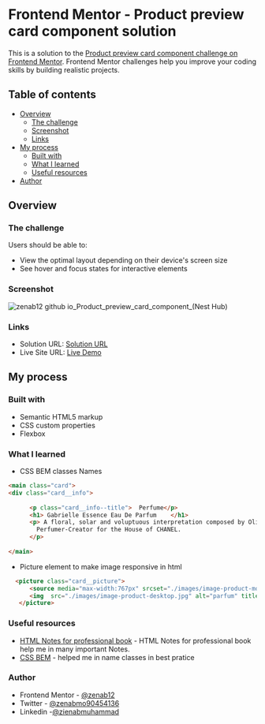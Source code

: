 # Frontend Mentor - Product preview card component solution

This is a solution to the [Product preview card component challenge on Frontend Mentor](https://www.frontendmentor.io/challenges/product-preview-card-component-GO7UmttRfa). Frontend Mentor challenges help you improve your coding skills by building realistic projects. 

## Table of contents

- [Overview](#overview)
  - [The challenge](#the-challenge)
  - [Screenshot](#screenshot)
  - [Links](#links)
- [My process](#my-process)
  - [Built with](#built-with)
  - [What I learned](#what-i-learned)
  - [Useful resources](#useful-resources)
- [Author](#author)

## Overview

### The challenge

Users should be able to:

- View the optimal layout depending on their device's screen size
- See hover and focus states for interactive elements

### Screenshot

![zenab12 github io_Product_preview_card_component_(Nest Hub)](https://user-images.githubusercontent.com/78083890/192288931-5e9059f8-927f-4501-b07c-929e231c3716.png)

### Links

- Solution URL: [Solution URL](https://www.frontendmentor.io/solutions/product-preview-card-component-kJXMnUMI9F)
- Live Site URL: [Live Demo](https://zenab12.github.io/Product_preview_card_component/)

## My process

### Built with

- Semantic HTML5 markup
- CSS custom properties
- Flexbox

### What I learned

- CSS BEM classes Names 

```html
<main class="card">
<div class="card__info">
  
      <p class="card__info--title">  Perfume</p>
      <h1> Gabrielle Essence Eau De Parfum    </h1>
      <p> A floral, solar and voluptuous interpretation composed by Olivier Polge, 
        Perfumer-Creator for the House of CHANEL. 
      </p>
  
</main>
```

- Picture element to make image responsive in html

```html
  <picture class="card__picture">
      <source media="max-width:767px" srcset="./images/image-product-mobile.jpg" alt=" Gabrielle Essence Eau De Parfum   ">
      <img  src="./images/image-product-desktop.jpg" alt="parfum" title=" Gabrielle Essence Eau De Parfum  ">
   </picture>  
```

### Useful resources

- [HTML Notes for professional book](https://www.computer-pdf.com/web-programming/html/827-tutorial-html5-notes-for-professionals-book.html) - HTML Notes for professional book help me in many important Notes.
- [CSS BEM](https://www.freecodecamp.org/news/css-naming-conventions-that-will-save-you-hours-of-debugging-35cea737d849/) - helped me in name classes in best pratice

### Author

- Frontend Mentor - [@zenab12](https://www.frontendmentor.io/profile/zenab12)
- Twitter - [@zenabmo90454136](https://twitter.com/zenabmo90454136)
- Linkedin -[@zienabmuhammad](https://www.linkedin.com/in/zienabmuhammad/)

